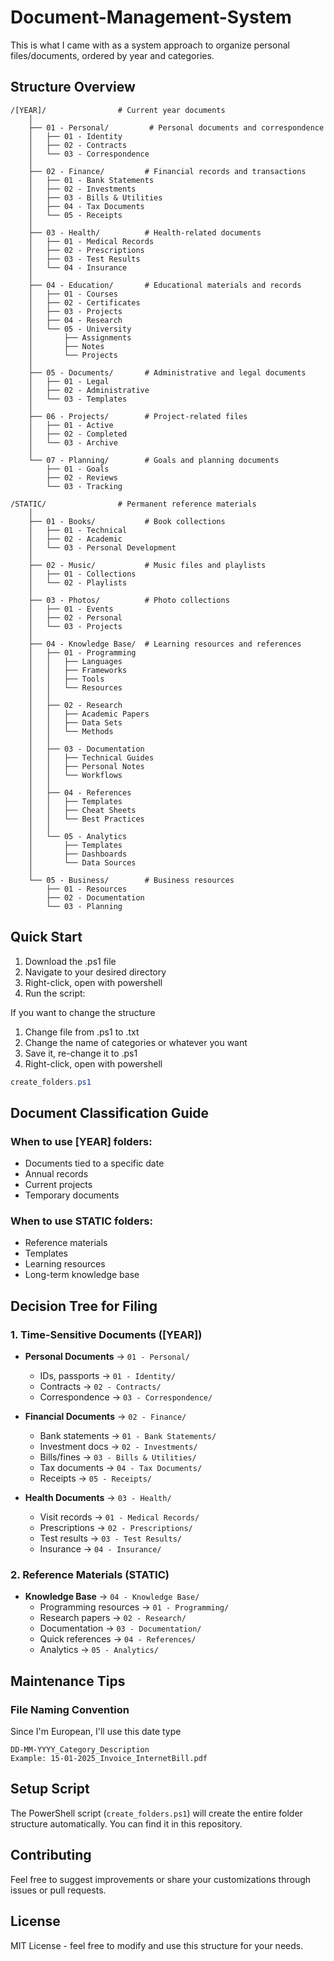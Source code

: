 # Document-Management-System

This is what I came with as a system approach to organize personal files/documents, ordered by year and categories.

## Structure Overview

```plaintext
/[YEAR]/                # Current year documents
    │
    ├── 01 - Personal/         # Personal documents and correspondence
    │   ├── 01 - Identity
    │   ├── 02 - Contracts
    │   └── 03 - Correspondence
    │
    ├── 02 - Finance/         # Financial records and transactions
    │   ├── 01 - Bank Statements
    │   ├── 02 - Investments
    │   ├── 03 - Bills & Utilities
    │   ├── 04 - Tax Documents
    │   └── 05 - Receipts
    │
    ├── 03 - Health/          # Health-related documents
    │   ├── 01 - Medical Records
    │   ├── 02 - Prescriptions
    │   ├── 03 - Test Results
    │   └── 04 - Insurance
    │
    ├── 04 - Education/       # Educational materials and records
    │   ├── 01 - Courses
    │   ├── 02 - Certificates
    │   ├── 03 - Projects
    │   ├── 04 - Research
    │   └── 05 - University
    │       ├── Assignments
    │       ├── Notes
    │       └── Projects
    │
    ├── 05 - Documents/       # Administrative and legal documents
    │   ├── 01 - Legal
    │   ├── 02 - Administrative
    │   └── 03 - Templates
    │
    ├── 06 - Projects/        # Project-related files
    │   ├── 01 - Active
    │   ├── 02 - Completed
    │   └── 03 - Archive
    │
    └── 07 - Planning/        # Goals and planning documents
        ├── 01 - Goals
        ├── 02 - Reviews
        └── 03 - Tracking

/STATIC/                # Permanent reference materials
    │
    ├── 01 - Books/           # Book collections
    │   ├── 01 - Technical
    │   ├── 02 - Academic
    │   └── 03 - Personal Development
    │
    ├── 02 - Music/           # Music files and playlists
    │   ├── 01 - Collections
    │   └── 02 - Playlists
    │
    ├── 03 - Photos/          # Photo collections
    │   ├── 01 - Events
    │   ├── 02 - Personal
    │   └── 03 - Projects
    │
    ├── 04 - Knowledge Base/  # Learning resources and references
    │   ├── 01 - Programming
    │   │   ├── Languages
    │   │   ├── Frameworks
    │   │   ├── Tools
    │   │   └── Resources
    │   │
    │   ├── 02 - Research
    │   │   ├── Academic Papers
    │   │   ├── Data Sets
    │   │   └── Methods
    │   │
    │   ├── 03 - Documentation
    │   │   ├── Technical Guides
    │   │   ├── Personal Notes
    │   │   └── Workflows
    │   │
    │   ├── 04 - References
    │   │   ├── Templates
    │   │   ├── Cheat Sheets
    │   │   └── Best Practices
    │   │
    │   └── 05 - Analytics
    │       ├── Templates
    │       ├── Dashboards
    │       └── Data Sources
    │
    └── 05 - Business/        # Business resources
        ├── 01 - Resources
        ├── 02 - Documentation
        └── 03 - Planning

```

## Quick Start

1. Download the .ps1 file
2. Navigate to your desired directory
3. Right-click, open with powershell
4. Run the script:

If you want to change the structure

1. Change file from .ps1 to .txt
2. Change the name of categories or whatever you want
3. Save it, re-change it to .ps1
4. Right-click, open with powershell

```powershell
create_folders.ps1
```

## Document Classification Guide

### When to use [YEAR] folders:
- Documents tied to a specific date
- Annual records
- Current projects
- Temporary documents

### When to use STATIC folders:
- Reference materials
- Templates
- Learning resources
- Long-term knowledge base

## Decision Tree for Filing

### 1. Time-Sensitive Documents ([YEAR])
- **Personal Documents** → `01 - Personal/`
  - IDs, passports → `01 - Identity/`
  - Contracts → `02 - Contracts/`
  - Correspondence → `03 - Correspondence/`

- **Financial Documents** → `02 - Finance/`
  - Bank statements → `01 - Bank Statements/`
  - Investment docs → `02 - Investments/`
  - Bills/fines → `03 - Bills & Utilities/`
  - Tax documents → `04 - Tax Documents/`
  - Receipts → `05 - Receipts/`

- **Health Documents** → `03 - Health/`
  - Visit records → `01 - Medical Records/`
  - Prescriptions → `02 - Prescriptions/`
  - Test results → `03 - Test Results/`
  - Insurance → `04 - Insurance/`

### 2. Reference Materials (STATIC)
- **Knowledge Base** → `04 - Knowledge Base/`
  - Programming resources → `01 - Programming/`
  - Research papers → `02 - Research/`
  - Documentation → `03 - Documentation/`
  - Quick references → `04 - References/`
  - Analytics → `05 - Analytics/`

## Maintenance Tips

### File Naming Convention
Since I'm European, I'll use this date type
```plaintext
DD-MM-YYYY_Category_Description
Example: 15-01-2025_Invoice_InternetBill.pdf
```

## Setup Script

The PowerShell script (`create_folders.ps1`) will create the entire folder structure automatically. You can find it in this repository.

## Contributing

Feel free to suggest improvements or share your customizations through issues or pull requests.

## License

MIT License - feel free to modify and use this structure for your needs.
